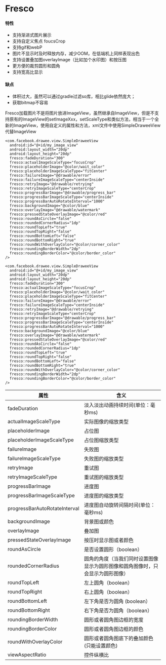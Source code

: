# Fresco
#### 特性
- 支持渐进式图片展示
- 支持自定义焦点 foucsCrop
- 支持gif和webP
- 图片不显示时及时释放内存，减少OOM，在低端机上同样表现出色
- 支持设置叠加图overlayImage（比如加个水印图）和按压图
- 更方便的裁剪圆形和圆角
- 支持宽高比显示

#### 缺点
- 体积过大，虽然可以通过gradle过滤so库，相比glide依然庞大；
- 获取bitmap不容易

Fresco加载图片不是将图片放进ImageView，虽然继承自ImageView，但是不支持原有的ImageView的setImageXxx，setScaleType和类似方法，相当于一个全新的ImageView，使用自定义的属性和方法，xml文件中使用SimpleDraweeView代替ImageView

```
<com.facebook.drawee.view.SimpleDraweeView
  android:id="@+id/my_image_view"
  android:layout_width="20dp"
  android:layout_height="20dp"
  fresco:fadeDuration="300"
  fresco:actualImageScaleType="focusCrop" 
  fresco:placeholderImage="@color/wait_color"
  fresco:placeholderImageScaleType="fitCenter"
  fresco:failureImage="@drawable/error"
  fresco:failureImageScaleType="centerInside"
  fresco:retryImage="@drawable/retrying"
  fresco:retryImageScaleType="centerCrop"
  fresco:progressBarImage="@drawable/progress_bar"
  fresco:progressBarImageScaleType="centerInside"
  fresco:progressBarAutoRotateInterval="1000"
  fresco:backgroundImage="@color/blue"
  fresco:overlayImage="@drawable/watermark"
  fresco:pressedStateOverlayImage="@color/red"
  fresco:roundAsCircle="false"
  fresco:roundedCornerRadius="1dp"
  fresco:roundTopLeft="true"
  fresco:roundTopRight="false"
  fresco:roundBottomLeft="false"
  fresco:roundBottomRight="true"
  fresco:roundWithOverlayColor="@color/corner_color"
  fresco:roundingBorderWidth="2dp"
  fresco:roundingBorderColor="@color/border_color"
/>
```
    <com.facebook.drawee.view.SimpleDraweeView
      android:id="@+id/my_image_view"
      android:layout_width="20dp"
      android:layout_height="20dp"
      fresco:fadeDuration="300"
      fresco:actualImageScaleType="focusCrop" 
      fresco:placeholderImage="@color/wait_color"
      fresco:placeholderImageScaleType="fitCenter"
      fresco:failureImage="@drawable/error"
      fresco:failureImageScaleType="centerInside"
      fresco:retryImage="@drawable/retrying"
      fresco:retryImageScaleType="centerCrop"
      fresco:progressBarImage="@drawable/progress_bar"
      fresco:progressBarImageScaleType="centerInside"
      fresco:progressBarAutoRotateInterval="1000"
      fresco:backgroundImage="@color/blue"
      fresco:overlayImage="@drawable/watermark"
      fresco:pressedStateOverlayImage="@color/red"
      fresco:roundAsCircle="false"
      fresco:roundedCornerRadius="1dp"
      fresco:roundTopLeft="true"
      fresco:roundTopRight="false"
      fresco:roundBottomLeft="false"
      fresco:roundBottomRight="true"
      fresco:roundWithOverlayColor="@color/corner_color"
      fresco:roundingBorderWidth="2dp"
      fresco:roundingBorderColor="@color/border_color"
    />
|属性|含义|
| ------------ | ------------ |
| fadeDuration  | 淡入淡出动画持续时间(单位：毫秒ms)  |
| actualImageScaleType  | 实际图像的缩放类型  |
| placeholderImage  | 占位图  |
| placeholderImageScaleType  | 占位图缩放类型  |
| failureImage | 失败图 |
| failureImageScaleType | 失败图的缩放类型 |
| retryImage | 重试图 |
| retryImageScaleType | 重试图的缩放类型 |
| progressBarImage | 进度图 |
| progressBarImageScaleType | 进度图的缩放类型 |
| progressBarAutoRotateInterval  | 进度图自动旋转间隔时间(单位：毫秒ms)  |
| backgroundImage  | 背景图或颜色  |
| overlayImage  | 叠加图  |
| pressedStateOverlayImage  | 按压时显示图或者颜色  |
| roundAsCircle  | 是否设置圆形（boolean）  |
| roundedCornerRadius  | 圆角的角度（当我们同时设置图像显示为圆形图像和圆角图像时，只会显示为圆形图像）  |
| roundTopLeft  | 左上圆角（boolean）  |
| roundTopRight  | 右上圆角（boolean）  |
| roundBottomLeft  | 左下角是否为圆角 (boolean） |
| roundBottomRight |  右下角是否为圆角（boolean） |
| roundingBorderWidth  | 圆形或者圆角图边框的宽度  |
| roundingBorderColor  | 圆形或者圆角图边框的颜色  |
| roundWithOverlayColor  | 圆形或者圆角图底下的叠加颜色(只能设置颜色)  |
| viewAspectRatio  | 控件纵横比  |





